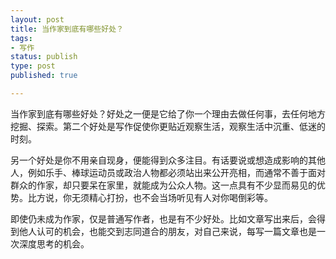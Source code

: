 ```yaml
--- 
layout: post
title: 当作家到底有哪些好处？
tags: 
- 写作
status: publish
type: post
published: true

---
```


当作家到底有哪些好处？好处之一便是它给了你一个理由去做任何事，去任何地方挖掘、探索。第二个好处是写作促使你更贴近观察生活，观察生活中沉重、低迷的时刻。

另一个好处是你不用亲自现身，便能得到众多注目。有话要说或想造成影响的其他人，例如乐手、棒球运动员或政治人物都必须站出来公开亮相，而通常不善于面对群众的作家，却只要呆在家里，就能成为公众人物。这一点具有不少显而易见的优势。比方说，你无须精心打扮，也不会当场听见有人对你喝倒彩等。

即使仍未成为作家，仅是普通写作者，也是有不少好处。比如文章写出来后，会得到他人认可的机会，也能交到志同道合的朋友，对自己来说，每写一篇文章也是一次深度思考的机会。
